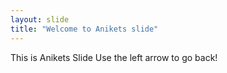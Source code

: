 ```yaml
---
layout: slide
title: "Welcome to Anikets slide"
---
```


This is Anikets Slide
Use the left arrow to go back!
